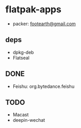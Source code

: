 # flatpak-apps

- packer: footearth@gmail.com

## deps

- dpkg-deb
- Flatseal

## DONE

- Feishu: org.bytedance.feishu

## TODO

- Macast
- deepin-wechat
